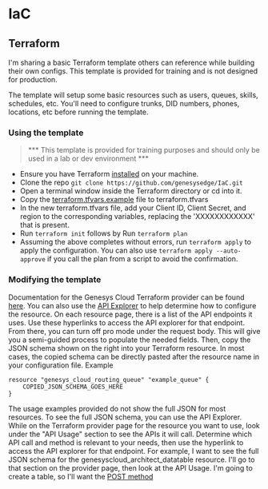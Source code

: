 # IaC
## Terraform
I'm sharing a basic Terraform template others can reference while building their own configs. This template is provided for training and is not designed for production. 

The template will setup some basic resources such as users, queues, skills, schedules, etc. You'll need to configure trunks, DID numbers, phones, locations, etc before running the template. 

### Using the template
>*** This template is provided for training purposes and should only be used in a lab or dev environment ***<br>

- Ensure you have Terraform [installed](https://developer.hashicorp.com/terraform/tutorials/aws-get-started/install-cli) on your machine. <br>
- Clone the repo `git clone https://github.com/genesysedge/IaC.git`<br>
- Open a terminal window inside the Terraform directory or cd into it.<br>
- Copy the [terraform.tfvars.example](./Terraform/terraform.tfvars.example) file to terraform.tfvars<br>
- In the new terraform.tfvars file, add your Client ID, Client Secret, and region to the corresponding variables, replacing the 'XXXXXXXXXXXX' that is present.<br>
- Run `terraform init` follows by Run `terraform plan`<br>
- Assuming the above completes without errors, run `terraform apply` to apply the configuration. You can also use `terraform apply --auto-approve` if you call the plan from a script to avoid the confirmation. 

### Modifying the template
Documentation for the Genesys Cloud Terraform provider can be found [here](https://registry.terraform.io/providers/MyPureCloud/genesyscloud/latest/docs). You can also use the [API Explorer](https://developer.genesys.cloud/devapps/api-explorer) to help determine how to configure the resource. On each resource page, there is a list of the API endpoints it uses. Use these hyperlinks to access the API explorer for that endpoint. From there, you can turn off pro mode under the request body. This will give you a semi-guided process to populate the needed fields. Then, copy the JSON schema shown on the right into your Terraform resource. In most cases, the copied schema can be directly pasted after the resource name in your configuration file. Example 
```hcl
resource "genesys_cloud_routing_queue" "example_queue" {
    COPIED_JSON_SCHEMA_GOES_HERE
}
```

The usage examples provided do not show the full JSON for most resources. To see the full JSON schema, you can use the API Explorer. While on the Terraform provider page for the resource you want to use, look under the "API Usage" section to see the APIs it will call. Determine which API call and method is relevant to your needs, then use the hyperlink to access the API explorer for that endpoint. For example, I want to see the full JSON schema for the genesyscloud_architect_datatable resource. I'll go to that section on the provider page, then look at the API Usage. I'm going to create a table, so I'll want the [POST method](https://developer.genesys.cloud/routing/architect/#post-api-v2-flows-datatables)
